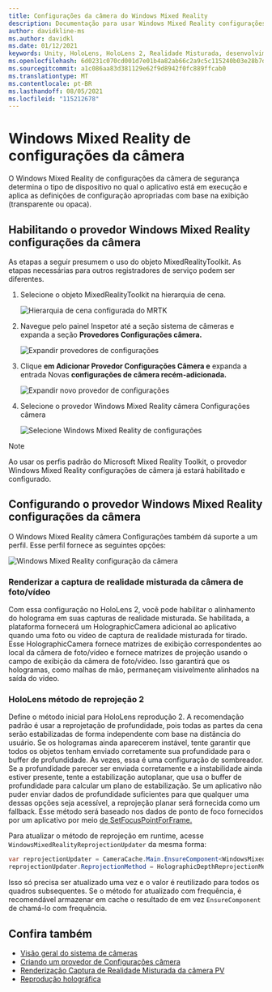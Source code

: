 ```yaml
---
title: Configurações da câmera do Windows Mixed Reality
description: Documentação para usar Windows Mixed Reality configurações de câmera no MRTK
author: davidkline-ms
ms.author: davidkl
ms.date: 01/12/2021
keywords: Unity, HoloLens, HoloLens 2, Realidade Misturada, desenvolvimento, MRTK, Câmera,
ms.openlocfilehash: 6d0231c070cd001d7e01b4a82ab66c2a9c5c115240b03e28b7d49a14de1753f1
ms.sourcegitcommit: a1c086aa83d381129e62f9d8942f0fc889ffcab0
ms.translationtype: MT
ms.contentlocale: pt-BR
ms.lasthandoff: 08/05/2021
ms.locfileid: "115212678"
---
```

# <a name="windows-mixed-reality-camera-settings-provider"></a>Windows Mixed Reality de configurações da câmera

O Windows Mixed Reality de configurações da câmera de segurança determina o tipo de dispositivo no qual o aplicativo está em execução e aplica as definições de configuração apropriadas com base na exibição (transparente ou opaca).

## <a name="enabling-the-windows-mixed-reality-camera-settings-provider"></a>Habilitando o provedor Windows Mixed Reality configurações da câmera

As etapas a seguir presumem o uso do objeto MixedRealityToolkit. As etapas necessárias para outros registradores de serviço podem ser diferentes.

1. Selecione o objeto MixedRealityToolkit na hierarquia de cena.

    ![Hierarquia de cena configurada do MRTK](../images/MRTK_ConfiguredHierarchy.png)

2. Navegue pelo painel Inspetor até a seção sistema de câmeras e expanda a seção **Provedores Configurações câmera.**

    ![Expandir provedores de configurações](../images/camera-system/ExpandProviders.png)

3. Clique **em Adicionar Provedor Configurações Câmera e** expanda a entrada Novas **configurações de câmera recém-adicionada.**

    ![Expandir novo provedor de configurações](../images/camera-system/ExpandNewProvider.png)

4. Selecione o provedor Windows Mixed Reality câmera Configurações câmera

    ![Selecione Windows Mixed Reality de configurações](../images/camera-system/SelectWindowsMixedRealitySettings.png)

> [!NOTE]
> Ao usar os perfis padrão do Microsoft Mixed Reality Toolkit, o provedor Windows Mixed Reality configurações de câmera já estará habilitado e configurado.

## <a name="configuring-the-windows-mixed-reality-camera-settings-provider"></a>Configurando o provedor Windows Mixed Reality configurações da câmera

O Windows Mixed Reality câmera Configurações também dá suporte a um perfil. Esse perfil fornece as seguintes opções:

![Windows Mixed Reality configuração da câmera](../images/camera-system/WMRCameraSettingsProfile.png)

### <a name="render-mixed-reality-capture-from-the-photovideo-camera"></a>Renderizar a captura de realidade misturada da câmera de foto/vídeo

Com essa configuração no HoloLens 2, você pode habilitar o alinhamento do holograma em suas capturas de realidade misturada. Se habilitada, a plataforma fornecerá um HolographicCamera adicional ao aplicativo quando uma foto ou vídeo de captura de realidade misturada for tirado. Esse HolographicCamera fornece matrizes de exibição correspondentes ao local da câmera de foto/vídeo e fornece matrizes de projeção usando o campo de exibição da câmera de foto/vídeo. Isso garantirá que os hologramas, como malhas de mão, permaneçam visivelmente alinhados na saída do vídeo.

### <a name="hololens-2-reprojection-method"></a>HoloLens método de reprojeção 2

Define o método inicial para HoloLens reprodução 2. A recomendação padrão é usar a reprojetação de profundidade, pois todas as partes da cena serão estabilizadas de forma independente com base na distância do usuário. Se os hologramas ainda aparecerem instável, tente garantir que todos os objetos tenham enviado corretamente sua profundidade para o buffer de profundidade. Às vezes, essa é uma configuração de sombreador. Se a profundidade parecer ser enviada corretamente e a instabilidade ainda estiver presente, tente a estabilização autoplanar, que usa o buffer de profundidade para calcular um plano de estabilização. Se um aplicativo não puder enviar dados de profundidade suficientes para que qualquer uma dessas opções seja acessível, a reprojeção planar será fornecida como um fallback. Esse método será baseado nos dados de ponto de foco fornecidos por um aplicativo por meio [de SetFocusPointForFrame.](https://docs.unity3d.com/ScriptReference/XR.WSA.HolographicSettings.SetFocusPointForFrame.html)

Para atualizar o método de reprojeção em runtime, acesse `WindowsMixedRealityReprojectionUpdater` da mesma forma:

```c#
var reprojectionUpdater = CameraCache.Main.EnsureComponent<WindowsMixedRealityReprojectionUpdater>();
reprojectionUpdater.ReprojectionMethod = HolographicDepthReprojectionMethod.AutoPlanar;
```

Isso só precisa ser atualizado uma vez e o valor é reutilizado para todos os quadros subsequentes. Se o método for atualizado com frequência, é recomendável armazenar em cache o resultado de em vez `EnsureComponent` de chamá-lo com frequência.

## <a name="see-also"></a>Confira também

- [Visão geral do sistema de câmeras](camera-system-overview.md)
- [Criando um provedor de Configurações câmera](create-settings-provider.md)
- [Renderização Captura de Realidade Misturada da câmera PV](/windows/mixed-reality/mixed-reality-capture-for-developers#render-from-the-pv-camera-opt-in)
- [Reprodução holográfica](/windows/mixed-reality/hologram-stability#reprojection)